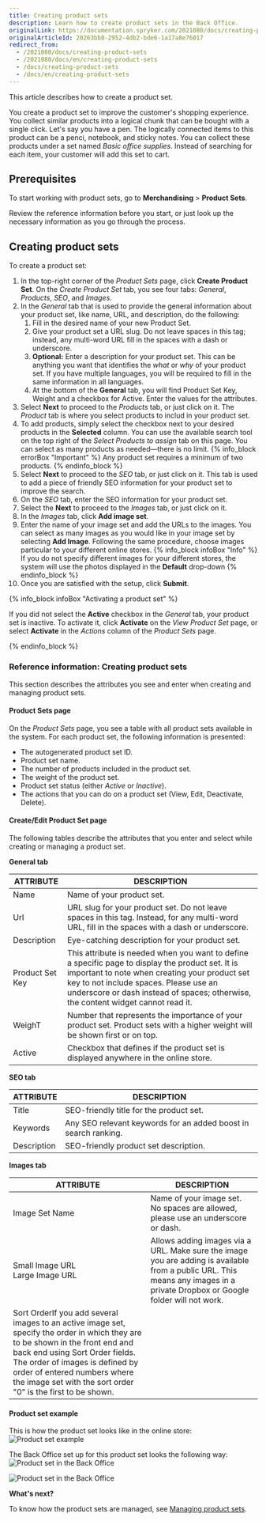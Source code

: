```yaml
---
title: Creating product sets
description: Learn how to create product sets in the Back Office.
originalLink: https://documentation.spryker.com/2021080/docs/creating-product-sets
originalArticleId: 20263bb8-2952-4db2-bde6-1a17a8e76017
redirect_from:
  - /2021080/docs/creating-product-sets
  - /2021080/docs/en/creating-product-sets
  - /docs/creating-product-sets
  - /docs/en/creating-product-sets
---
```


This article describes how to create a product set.

You create a product set to improve the customer's shopping experience. You collect similar products into a logical chunk that can be bought with a single click. Let's say you have a pen. The logically connected items to this product can be a penci, notebook, and sticky notes. You can collect these products under a set named _Basic office supplies_. Instead of searching for each item, your customer will add this set to cart.

## Prerequisites

To start working with product sets, go to **Merchandising** > **Product Sets**.

Review the reference information before you start, or just look up the necessary information as you go through the process.

## Creating product sets

To create a product set:
1. In the top-right corner of the *Product Sets* page, click **Create Product Set**.
    On the *Create Product Set* tab, you see four tabs: *General*, *Products*, *SEO*, and *Images*.
2. In the *General* tab that is used to provide the general information about your product set, like name, URL, and description, do the following:
    1. Fill in the desired name of your new Product Set.
    2. Give your product set a URL slug. Do not leave spaces in this tag; instead, any multi-word URL fill in the spaces with a dash or underscore.
    3. **Optional:** Enter a description for your product set. This can be anything you want that identifies the _what_ or _why_ of your product set.
    If you have multiple languages, you will be required to fill in the same information in all languages. 
    4. At the bottom of the **General** tab, you will find Product Set Key, Weight and a checkbox for Active. Enter the values for the attributes.
3. Select **Next** to proceed to the *Products* tab, or just click on it.
    The *Product* tab is where you select products to includ in your product set. 
4. To add products, simply select the checkbox next to your desired products in the **Selected** column. You can use the available search tool on the top right of the *Select Products to assign* tab on this page. You can select as many products as needed—there is no limit.
    {% info_block errorBox "Important" %}
Any product set requires a minimum of two products.
{% endinfo_block %}
5. Select **Next** to proceed to the *SEO* tab, or just click on it.
    This tab is used to add a piece of friendly SEO information for your product set to improve the search.
6. On the *SEO* tab, enter the SEO information for your product set. 
7. Select the **Next** to proceed to the *Images* tab, or just click on it.
8. In the *Images* tab, click **Add image set**.
9. Enter the name of your image set and add the URLs to the images. 
You can select as many images as you would like in your image set by selecting **Add Image**.
Following the same procedure, choose images particular to your different online stores.
    {% info_block infoBox "Info" %}
If you do not specify different images for your different stores, the system will use the photos displayed in the **Default** drop-down
{% endinfo_block %}
10. Once you are satisfied with the setup, click **Submit**.

{% info_block infoBox "Activating a product set" %}

If you did not select the **Active** checkbox in the *General* tab, your product set is inactive. 
To activate it, click **Activate** on the *View Product Set* page, or select **Activate** in the _Actions_ column of the *Product Sets* page.

{% endinfo_block %}

<a id="reference-information-creating-product-sets"></a>

### Reference information: Creating product sets

This section describes the attributes you see and enter when creating and managing product sets.

#### Product Sets page

On the *Product Sets* page, you see a table with all product sets available in the system. 
For each product set, the following information is presented:
* The autogenerated product set ID.
* Product set name.
* The number of products included in the product set.
* The weight of the product set.
* Product set status (either *Active* or *Inactive*).
* The actions that you can do on a product set (View, Edit, Deactivate, Delete).

#### Create/Edit Product Set page

The following tables describe the attributes that you enter and select while creating or managing a product set.

**General tab**

| ATTRIBUTE |DESCRIPTION  |
| --- | --- |
| Name | Name of your product set. |
| Url | URL slug for your product set. Do not leave spaces in this tag. Instead, for any multi-word URL, fill in the spaces with a dash or underscore.|
| Description | Eye-catching description for your product set. |
| Product Set Key |This attribute is needed when you want to define a specific page to display the product set. It is important to note when creating your product set key to not include spaces. Please use an underscore or dash instead of spaces; otherwise, the content widget cannot read it. |
| WeighT | Number that represents the importance of your product set. Product sets with a higher weight will be shown first or on top.|
| Active | Checkbox that defines if the product set is displayed anywhere in the online store. |

**SEO tab**

| ATTRIBUTE | DESCRIPTION|
| --- | --- |
| Title | SEO-friendly title for the product set. |
| Keywords| Any SEO relevant keywords for an added boost in search ranking. |
| Description | SEO-friendly product set description.  |

**Images tab**

| ATTRIBUTE | DESCRIPTION|
| --- | --- |
| Image Set Name | Name of your image set. No spaces are allowed, please use an underscore or dash. |
| Small Image URL</br>Large Image URL | Allows adding images via a URL. Make sure the image you are adding is available from a public URL. This means any images in a private Dropbox or Google folder will not work. |
| Sort OrderIf you add several images to an active image set, specify the order in which they are to be shown in the front end and back end using Sort Order fields. The order of images is defined by order of entered numbers where the image set with the sort order "0" is the first to be shown. |  

#### Product set example

This is how the product set looks like in the online store:
![Product set example](https://spryker.s3.eu-central-1.amazonaws.com/docs/User+Guides/Back+Office+User+Guides/Products/Products/Product+Sets/Product+Sets%3A+Reference+Information/product-set-example.png)

The Back Office set up for this product set looks the following way:
![Product set in the Back Office](https://spryker.s3.eu-central-1.amazonaws.com/docs/User+Guides/Back+Office+User+Guides/Products/Products/Product+Sets/Product+Sets%3A+Reference+Information/product-set-in-back-office.png)

![Product set in the Back Office](https://spryker.s3.eu-central-1.amazonaws.com/docs/User+Guides/Back+Office+User+Guides/Products/Products/Product+Sets/Product+Sets%3A+Reference+Information/product-set-example-in-back-office.png)

**What's next?**

To know how the product sets are managed, see [Managing product sets](/docs/scos/user/back-office-user-guides/{{page.version}}/merchandising/product-sets/managing-product-sets.html).


